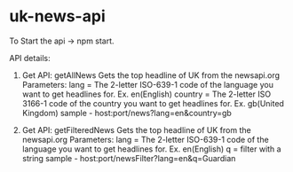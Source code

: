 # uk-news-api

To Start the api -> npm start.

API details:

1. Get API: getAllNews
    Gets the top headline of UK from the newsapi.org
    Parameters:
        lang = The 2-letter ISO-639-1 code of the language you want to get headlines for. Ex. en(English)
        country = The 2-letter ISO 3166-1 code of the country you want to get headlines for. Ex. gb(United Kingdom)
    sample - host:port/news?lang=en&country=gb

2. Get API: getFilteredNews
    Gets the top headline of UK from the newsapi.org
    Parameters:
        lang = The 2-letter ISO-639-1 code of the language you want to get headlines for. Ex. en(English)
        q = filter with a string
    sample - host:port/newsFilter?lang=en&q=Guardian